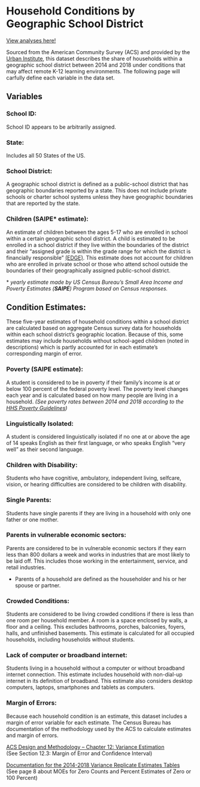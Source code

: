 # Household Conditions by Geographic School District

[View analyses here!](jonmgeiger.github.io/household-conditions/)

Sourced from the American Community Survey (ACS) and provided by the [Urban Institute](https://datacatalog.urban.org/dataset/household-conditions-geographic-school-district), this dataset describes the share of households within a geographic school district between 2014 and 2018 under conditions that may affect remote K-12 learning environments. The following page will carfully define each variable in the data set. 

## Variables 

### School ID:
School ID appears to be arbitrarily assigned. 

### State: 
Includes all 50 States of the US.

### School District: 
A geographic school district is defined as a public-school district that has geographic boundaries reported by a state. This does not include private schools or charter school systems unless they have geographic boundaries that are reported by the state.  

### Children (SAIPE\* estimate): 
An estimate of children between the ages 5-17 who are enrolled in school within a certain geographic school district. A child is estimated to be enrolled in a school district if they live within the boundaries of the district and their “assigned grade is within the grade range for which the district is financially responsible” [(EDGE)](https://nces.ed.gov/programs/edge/Demographic/ACSchildren). This estimate does not account for children who are enrolled in private school or those who attend school outside the boundaries of their geographically assigned public-school district.

\* _yearly estimate made by US Census Bureau’s Small Area Income and Poverty Estimates (**SAIPE**) Program based on Census responses._

## Condition Estimates: 
These five-year estimates of household conditions within a school district are calculated based on aggregate Census survey data for households within each school district’s geographic location. Because of this, some estimates may include households without school-aged children (noted in descriptions) which is partly accounted for in each estimate’s corresponding margin of error. 

### Poverty (SAIPE estimate): 
A student is considered to be in poverty if their family’s income is at or below 100 percent of the federal poverty level. The poverty level changes each year and is calculated based on how many people are living in a household. 
_(See poverty rates between 2014 and 2018 according to the [HHS Poverty Guidelines](https://aspe.hhs.gov/topics/poverty-economic-mobility/poverty-guidelines/prior-hhs-poverty-guidelines-federal-register-references))_


### Linguistically Isolated: 
A student is considered linguistically isolated if no one at or above the age of 14 speaks English as their first language, or who speaks English “very well” as their second language. 

### Children with Disability: 
Students who have cognitive, ambulatory, independent living, selfcare, vision, or hearing difficulties are considered to be children with disability. 

### Single Parents: 
Students have single parents if they are living in a household with only one father or one mother.

### Parents in vulnerable economic sectors: 
Parents are considered to be in vulnerable economic sectors if they earn less than 800 dollars a week and works in industries that are most likely to be laid off. This includes those working in the entertainment, service, and retail industries.    
- Parents of a household are defined as the householder and his or her spouse or partner. 

### Crowded Conditions: 
Students are considered to be living crowded conditions if there is less than one room per household member. A room is a space enclosed by walls, a floor and a ceiling. This excludes bathrooms, porches, balconies, foyers, halls, and unfinished basements. This estimate is calculated for all occupied households, including households without students. 

### Lack of computer or broadband internet: 
Students living in a household without a computer or without broadband internet connection. This estimate includes household with non-dial-up internet in its definition of broadband. This estimate also considers desktop computers, laptops, smartphones and tablets as computers.

### Margin of Errors:
Because each household condition is an estimate, this dataset includes a margin of error variable for each estimate. The Census Bureau has documentation of the methodology used by the ACS to calculate estimates and margin of errors.

[ACS Design and Methodology – Chapter 12: Variance Estimation](https://www2.census.gov/programs-surveys/acs/methodology/design_and_methodology/acs_design_methodology_ch12_2014.pdf)  
(See Section 12.3: Margin of Error and Confidence Interval)

[Documentation for the 2014-2018 Variance Replicate Estimates Tables](https://www2.census.gov/programs-surveys/acs/replicate_estimates/2018/documentation/5-year/2014-2018_Variance_Replicate_Tables_Documentation.pdf)   
(See page 8 about MOEs for Zero Counts and Percent Estimates of Zero or 100 Percent)




